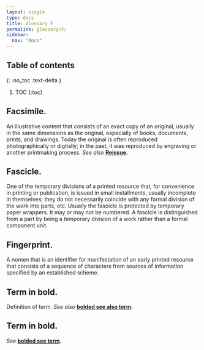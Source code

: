 ```yaml
---
layout: single
type: docs
title: Glossary F
permalink: glossary/F/
sidebar:
  nav: "docs"
---
```


## Table of contents
{: .no_toc .text-delta }

1. TOC
{:toc}

## **Facsimile.**
An illustrative content that consists of an exact copy of an original, usually in the same dimensions as the original, especially of books, documents, prints, and drawings. Today the original is often reproduced photographically or digitally; in the past, it was reproduced by engraving or another printmaking process. *See also* **[Reissue](/DCRMR/glossary/R/#reissue).**

## **Fascicle.**
One of the temporary divisions of a printed resource that, for convenience in printing or publication, is issued in small installments, usually incomplete in themselves; they do not necessarily coincide with any formal division of the work into parts, etc. Usually the fascicle is protected by temporary paper wrappers. It may or may not be numbered. A fascicle is distinguished from a part by being a temporary division of a work rather than a formal component unit.

## **Fingerprint.**
A nomen that is an identifier for manifestation of an early printed resource that consists of a sequence of characters from sources of information specified by an established scheme.

## **Term in bold.** 
Definition of term. *See also* **[bolded see also term](/DCRMR/glossary/Letter/#bolded-see-also-term).**

## **Term in bold.**
*See* **[bolded see term](/DCRMR/glossary/Letter/#bolded-see-also-term).**
